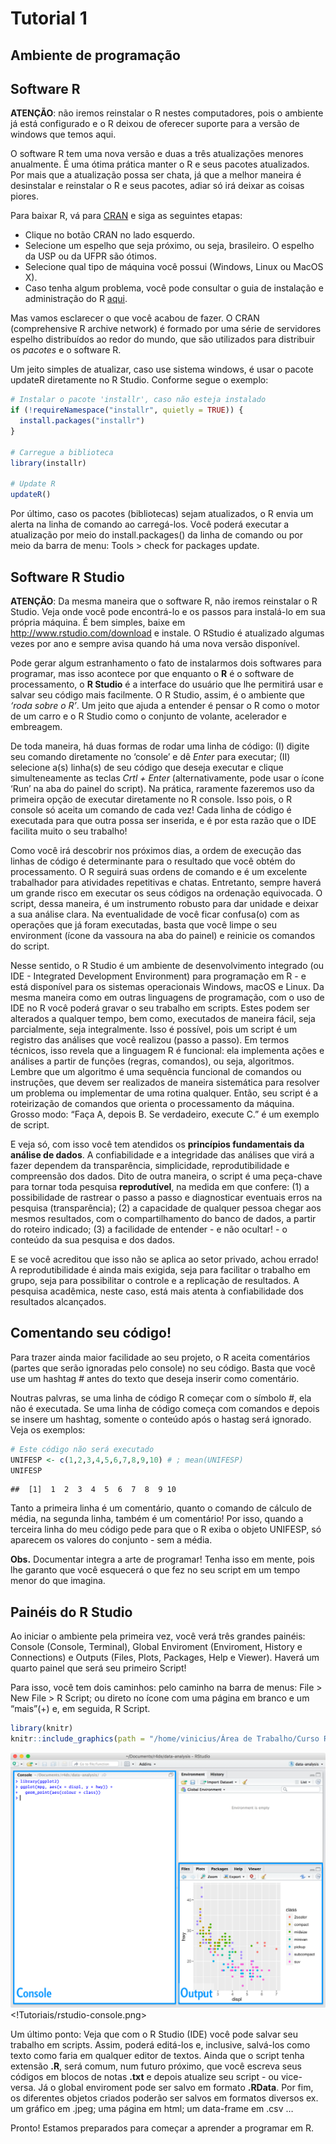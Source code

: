 Tutorial 1
================

## Ambiente de programação

## Software R

**ATENÇÃO**: não iremos reinstalar o R nestes computadores, pois o
ambiente já está configurado e o R deixou de oferecer suporte para a
versão de windows que temos aqui.

O software R tem uma nova versão e duas a três atualizações menores
anualmente. É uma ótima prática manter o R e seus pacotes atualizados.
Por mais que a atualização possa ser chata, já que a melhor maneira é
desinstalar e reinstalar o R e seus pacotes, adiar só irá deixar as
coisas piores.

Para baixar R, vá para [CRAN](https://cloud.r-project.org/) e siga as
seguintes etapas: 
* Clique no botão CRAN no lado esquerdo.
* Selecione um espelho que seja próximo, ou seja, brasileiro. O espelho da USP ou da UFPR são ótimos. 
* Selecione qual tipo de máquina você possui (Windows, Linux ou MacOS X). 
* Caso tenha algum problema, você pode consultar o guia de instalação e administração do R [aqui](http://cran.r-project.org/doc/manuals/R-admin.html).

Mas vamos esclarecer o que você acabou de fazer. O CRAN (comprehensive R
archive network) é formado por uma série de servidores espelho
distribuídos ao redor do mundo, que são utilizados para distribuir os
*pacotes* e o software R.

Um jeito simples de atualizar, caso use sistema windows, é usar o pacote
updateR diretamente no R Studio. Conforme segue o exemplo:

``` r
# Instalar o pacote 'installr', caso não esteja instalado
if (!requireNamespace("installr", quietly = TRUE)) {
  install.packages("installr")
}

# Carregue a biblioteca 
library(installr)

# Update R
updateR()
```

Por último, caso os pacotes (bibliotecas) sejam atualizados, o R envia
um alerta na linha de comando ao carregá-los. Você poderá executar a
atualização por meio do install.packages() da linha de comando ou por
meio da barra de menu: Tools \> check for packages update.

## Software R Studio

**ATENÇÃO**: Da mesma maneira que o software R, não iremos reinstalar o
R Studio. Veja onde você pode encontrá-lo e os passos para instalá-lo em
sua própria máquina. É bem simples, baixe em
<http://www.rstudio.com/download> e instale. O RStudio é atualizado
algumas vezes por ano e sempre avisa quando há uma nova versão
disponível.

Pode gerar algum estranhamento o fato de instalarmos dois softwares para
programar, mas isso acontece por que enquanto o **R** é o software de
processamento, o **R Studio** é a interface do usuário que lhe permitirá
usar e salvar seu código mais facilmente. O R Studio, assim, é o
ambiente que *‘roda sobre o R’*. Um jeito que ajuda a entender é pensar
o R como o motor de um carro e o R Studio como o conjunto de volante,
acelerador e embreagem.

De toda maneira, há duas formas de rodar uma linha de código: (I) digite
seu comando diretamente no ‘console’ e dê *Enter* para executar; (II)
selecione a(s) linha(s) de seu código que deseja executar e clique
simulteneamente as teclas *Crtl + Enter* (alternativamente, pode usar o
ícone ‘Run’ na aba do painel do script). Na prática, raramente fazeremos
uso da primeira opção de executar diretamente no R console. Isso pois, o
R console só aceita um comando de cada vez! Cada linha de código é
executada para que outra possa ser inserida, e é por esta razão que o
IDE facilita muito o seu trabalho!

Como você irá descobrir nos próximos dias, a ordem de execução das
linhas de código é determinante para o resultado que você obtém do
processamento. O R seguirá suas ordens de comando e é um excelente
trabalhador para atividades repetitivas e chatas. Entretanto, sempre
haverá um grande risco em executar os seus códigos na ordenação
equivocada. O script, dessa maneira, é um instrumento robusto para dar
unidade e deixar a sua análise clara. Na eventualidade de você ficar
confusa(o) com as operações que já foram executadas, basta que você
limpe o seu environment (ícone da vassoura na aba do painel) e reinicie
os comandos do script.

Nesse sentido, o R Studio é um ambiente de desenvolvimento integrado (ou
IDE - Integrated Development Environment) para programação em R - e está
disponível para os sistemas operacionais Windows, macOS e Linux. Da
mesma maneira como em outras linguagens de programação, com o uso de IDE
no R você poderá gravar o seu trabalho em scripts. Estes podem ser
alterados a qualquer tempo, bem como, executados de maneira fácil, seja
parcialmente, seja integralmente. Isso é possível, pois um script é um
registro das análises que você realizou (passo a passo). Em termos
técnicos, isso revela que a linguagem R é funcional: ela implementa
ações e análises a partir de funções (regras, comandos), ou seja,
algoritmos. Lembre que um algoritmo é uma sequência funcional de
comandos ou instruções, que devem ser realizados de maneira sistemática
para resolver um problema ou implementar de uma rotina qualquer. Então,
seu script é a roteirização de comandos que orienta o processamento da
máquina. Grosso modo: “Faça A, depois B. Se verdadeiro, execute C.” é um
exemplo de script.

E veja só, com isso você tem atendidos os **princípios fundamentais da
análise de dados**. A confiabilidade e a integridade das análises que
virá a fazer dependem da transparência, simplicidade, reprodutibilidade
e compreensão dos dados. Dito de outra maneira, o script é uma
peça-chave para tornar toda pesquisa **reprodutível**, na medida em que
confere: (1) a possibilidade de rastrear o passo a passo e diagnosticar
eventuais erros na pesquisa (transparência); (2) a capacidade de
qualquer pessoa chegar aos mesmos resultados, com o compartilhamento do
banco de dados, a partir do roteiro indicado; (3) a facilidade de
entender - e não ocultar! - o conteúdo da sua pesquisa e dos dados.

E se você acreditou que isso não se aplica ao setor privado, achou
errado! A reprodutibilidade é ainda mais exigida, seja para facilitar o
trabalho em grupo, seja para possibilitar o controle e a replicação de
resultados. A pesquisa acadêmica, neste caso, está mais atenta à
confiabilidade dos resultados alcançados.

## Comentando seu código!

Para trazer ainda maior facilidade ao seu projeto, o R aceita
comentários (partes que serão ignoradas pelo console) no seu código.
Basta que você use um hashtag *\#* antes do texto que deseja inserir
como comentário.

Noutras palvras, se uma linha de código R começar com o símbolo \#, ela
não é executada. Se uma linha de código começa com comandos e depois se
insere um hashtag, somente o conteúdo após o hastag será ignorado. Veja
os exemplos:

``` r
# Este código não será executado
UNIFESP <- c(1,2,3,4,5,6,7,8,9,10) # ; mean(UNIFESP)
UNIFESP
```

    ##  [1]  1  2  3  4  5  6  7  8  9 10

Tanto a primeira linha é um comentário, quanto o comando de cálculo de
média, na segunda linha, também é um comentário! Por isso, quando a
terceira linha do meu código pede para que o R exiba o objeto UNIFESP,
só aparecem os valores do conjunto - sem a média.

**Obs.** Documentar integra a arte de programar! Tenha isso em mente,
pois lhe garanto que você esquecerá o que fez no seu script em um tempo
menor do que imagina.

## Painéis do R Studio

Ao iniciar o ambiente pela primeira vez, você verá três grandes painéis:
Console (Console, Terminal), Global Enviroment (Enviroment, History e
Connections) e Outputs (Files, Plots, Packages, Help e Viewer). Haverá
um quarto painel que será seu primeiro Script!

Para isso, você tem dois caminhos: pelo caminho na barra de menus: File
\> New File \> R Script; ou direto no ícone com uma página em branco e
um “mais”(+) e, em seguida, R Script.

``` r
library(knitr)
knitr::include_graphics(path = "/home/vinicius/Área de Trabalho/Curso R - Tutoriais/rstudio-console.png")
```

![](rstudio-console.png)<!Tutoriais/rstudio-console.png>

Um último ponto: Veja que com o R Studio (IDE) você pode salvar seu
trabalho em scripts. Assim, poderá editá-los e, inclusive, salvá-los
como texto como faria em qualquer editor de textos. Ainda que o script
tenha extensão **.R**, será comum, num futuro próximo, que você escreva
seus códigos em blocos de notas **.txt** e depois atualize seu script -
ou vice-versa. Já o global enviroment pode ser salvo em formato
**.RData**. Por fim, os diferentes objetos criados poderão ser salvos em
formatos diversos ex. um gráfico em .jpeg; uma página em html; um
data-frame em .csv …

Pronto! Estamos preparados para começar a aprender a programar em R.
